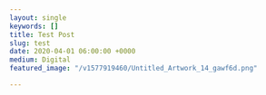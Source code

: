 ```yaml
---
layout: single
keywords: []
title: Test Post
slug: test
date: 2020-04-01 06:00:00 +0000
medium: Digital
featured_image: "/v1577919460/Untitled_Artwork_14_gawf6d.png"

---
```

